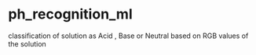 # ph_recognition_ml
classification of solution as Acid , Base or Neutral based on RGB values of the solution
